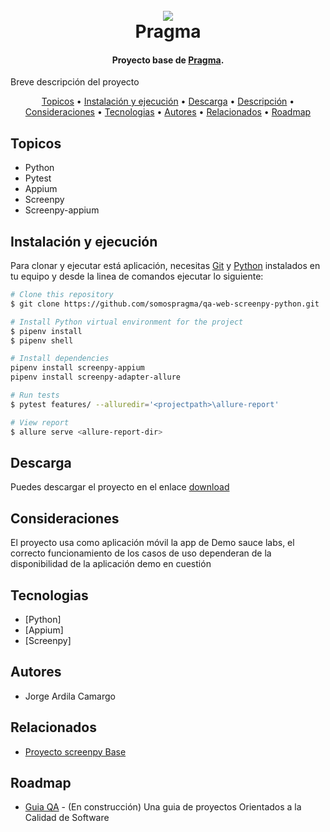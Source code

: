 

<h1 align="center">
  <br>
  <a href="http://www.amitmerchant.com/electron-markdownify"><img src="https://f.hubspotusercontent20.net/hubfs/2829524/Copia%20de%20LOGOTIPO_original-2.png"></a>
  <br>
  Pragma
  <br>
</h1>

<h4 align="center">Proyecto base de <a href="https://github.com/ScreenPyHQ/screenpy_selenium" target="_blank">Pragma</a>.</h4>

Breve descripción del proyecto
<p align="center">
  <a href="#topicos">Topicos</a> •
  <a href="#instalación-y-ejecución">Instalación y ejecución</a> •
  <a href="#descarga">Descarga</a> •
  <a href="#download">Descripción</a> •
  <a href="#download">Consideraciones</a> •
  <a href="#download">Tecnologias</a> •
  <a href="#credits">Autores</a> •
  <a href="#related">Relacionados</a> •
  <a href="#roadmap">Roadmap</a>
</p>

## Topicos

* Python
* Pytest
* Appium
* Screenpy
* Screenpy-appium

## Instalación y ejecución

Para clonar y ejecutar está aplicación, necesitas [Git](https://git-scm.com) y [Python](https://www.python.org//) instalados en tu equipo y desde la linea de comandos ejecutar lo siguiente:

```bash
# Clone this repository
$ git clone https://github.com/somospragma/qa-web-screenpy-python.git

# Install Python virtual environment for the project 
$ pipenv install
$ pipenv shell

# Install dependencies
pipenv install screenpy-appium
pipenv install screenpy-adapter-allure

# Run tests 
$ pytest features/ --alluredir='<projectpath>\allure-report'

# View report
$ allure serve <allure-report-dir>
```


## Descarga

Puedes descargar el proyecto en el enlace [download](https://github.com/amitmerchant1990/electron-markdownify/releases/tag/v1.2.0) 

## Consideraciones
El proyecto usa como aplicación móvil la app de Demo sauce labs, el correcto funcionamiento de los casos de uso dependeran de la disponibilidad de la aplicación demo en cuestión

## Tecnologias
-   [Python]
-   [Appium]
-   [Screenpy]


## Autores

- Jorge Ardila Camargo

## Relacionados

- [Proyecto screenpy Base](https://github.com/ScreenPyHQ/screenpy_appium)


## Roadmap

- [Guia QA](https://github.com/amitmerchant1990/pomolectron) - (En construcción) Una guia de proyectos Orientados a la Calidad de Software
